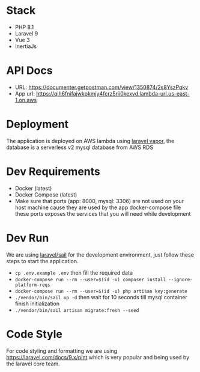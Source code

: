 # Stack
- PHP 8.1
- Laravel 9
- Vue 3
- InertiaJs

# API Docs
- URL: https://documenter.getpostman.com/view/1350874/2s8YszPqkv
- App url: https://qih6fnifajwkpkmjy4fcrz5rii0kexvd.lambda-url.us-east-1.on.aws
# Deployment
The application is deployed on AWS lambda using [laravel vapor](https://vapor.laravel.com/), the database is a serverless v2 mysql database from AWS RDS
# Dev Requirements
- Docker (latest)
- Docker Compose (latest)
- Make sure that ports (app: 8000, mysql: 3306) are not used on your host machine cause they are used by the app docker-compose file these ports exposes the services that you will need while development

# Dev Run
We are using [laravel/sail](https://laravel.com/docs/9.x/sail) for the development environment, just follow these steps to start the application.

- `cp .env.example .env` then fill the required data
- `docker-compose run --rm --user=$(id -u) composer install --ignore-platform-reqs`
- `docker-compose run --rm --user=$(id -u) php artisan key:generate`
- `./vendor/bin/sail up -d` then wait for 10 seconds till mysql container finish initialization
- `./vendor/bin/sail artisan migrate:fresh --seed`

# Code Style
For code styling and formatting we are using https://laravel.com/docs/9.x/pint which is very popular and being used by the laravel core team.
